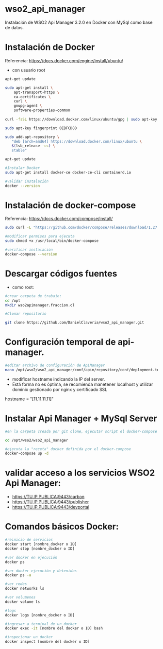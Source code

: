 # wso2_api_manager

Instalación de WSO2 Api Manager 3.2.0 en Docker con MySql como base de datos.

# Instalación de Docker

Referencia: https://docs.docker.com/engine/install/ubuntu/

* con usuario root
```bash
apt-get update

sudo apt-get install \
    apt-transport-https \
    ca-certificates \
    curl \
    gnupg-agent \
    software-properties-common
    
curl -fsSL https://download.docker.com/linux/ubuntu/gpg | sudo apt-key add -

sudo apt-key fingerprint 0EBFCD88

sudo add-apt-repository \
   "deb [arch=amd64] https://download.docker.com/linux/ubuntu \
   $(lsb_release -cs) \
   stable"

apt-get update

#Instalar Docker
sudo apt-get install docker-ce docker-ce-cli containerd.io

#validar instalación
docker --version
```

# Instalación de docker-compose

Referencia: https://docs.docker.com/compose/install/

```bash
sudo curl -L "https://github.com/docker/compose/releases/download/1.27.4/docker-compose-$(uname -s)-$(uname -m)" -o /usr/local/bin/docker-compose

#modificar permisos para ejecuta
sudo chmod +x /usr/local/bin/docker-compose

#verificar instalación
docker-compose --version
```

# Descargar códigos fuentes

* como root:

```bash
#crear carpeta de trabajo: 
cd /opt
mkdir wso2apimanager.fraccion.cl

#Clonar repositorio

git clone https://github.com/DanielClaveria/wso2_api_manager.git
```
# Configuración temporal de api-manager.

```bash
#editar archivo de configuración de ApiManager
nano /opt/wso2/wso2_api_manager/conf/apim/repository/conf/deployment.toml
```
* modificar hostname indicando la IP del server.
* Está forma no es óptima, se recomienda manetener localhost y utilizar dominio gestionado por nginx y certificado SSL

hostname = "[11.11.11.11]"

# Instalar Api Manager + MySql Server

```bash
#en la carpeta creada por git clone, ejecutar script el docker-compose

cd /opt/wso2/wso2_api_manager

#ejecuta la "receta" docker definida por el docker-compose
docker-compose up -d
```

# validar acceso a los servicios WSO2 Api Manager:

* https://TU.IP.PUBLICA:9443/carbon
* https://TU.IP.PUBLICA:9443/publisher
* https://TU.IP.PUBLICA:9443/devportal


# Comandos básicos Docker:

```bash
#reinicio de servicios
docker start [nombre_docker o ID]
docker stop [nombre_docker o ID]

#ver docker en ejecución
docker ps

#ver docker ejecución y detenidos
docker ps -a

#ver redes
docker networks ls

#ver volumenes
docker volume ls

#logs
docker logs [nombre_docker o ID]

#ingresar a terminal de un docker
docker exec -it [nombre del docker o ID] bash

#inspecionar un docker
docker inspect [nombre del docker o ID]
```
